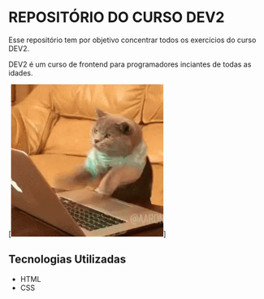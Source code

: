 # REPOSITÓRIO DO CURSO DEV2 
<p>Esse repositório tem por objetivo concentrar todos os exercícios do curso DEV2. 
<p>DEV2 é um curso de frontend para programadores inciantes de todas as idades.

[<img src= "./cat-computer.gif" alt= "gatinho programndo freneticamente">]

## Tecnologias Utilizadas
- HTML
- CSS
